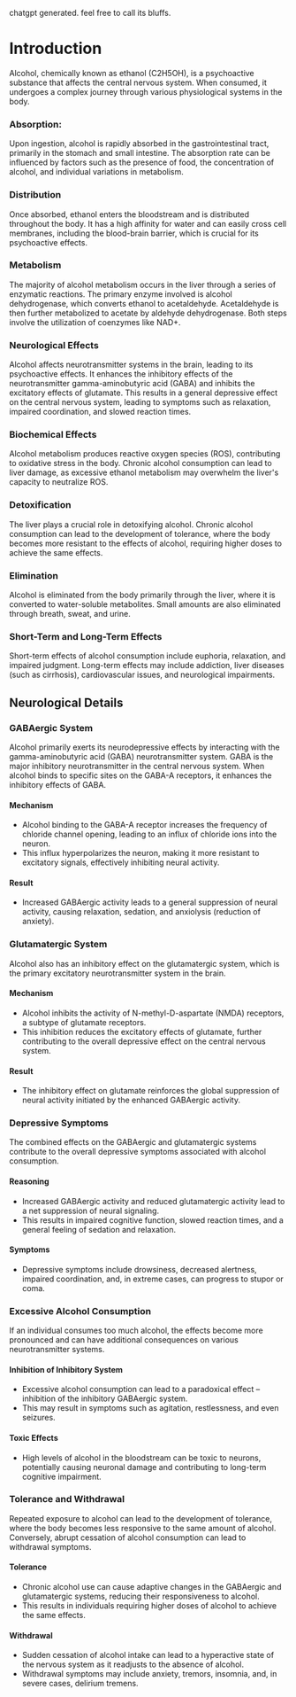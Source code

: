 chatgpt generated. feel free to call its bluffs.

# Introduction
Alcohol, chemically known as ethanol (C2H5OH), is a psychoactive substance that affects the central nervous system. When consumed, it undergoes a complex journey through various physiological systems in the body.

### Absorption:
Upon ingestion, alcohol is rapidly absorbed in the gastrointestinal tract, primarily in the stomach and small intestine. The absorption rate can be influenced by factors such as the presence of food, the concentration of alcohol, and individual variations in metabolism.

### Distribution
Once absorbed, ethanol enters the bloodstream and is distributed throughout the body. It has a high affinity for water and can easily cross cell membranes, including the blood-brain barrier, which is crucial for its psychoactive effects.

### Metabolism
The majority of alcohol metabolism occurs in the liver through a series of enzymatic reactions. The primary enzyme involved is alcohol dehydrogenase, which converts ethanol to acetaldehyde. Acetaldehyde is then further metabolized to acetate by aldehyde dehydrogenase. Both steps involve the utilization of coenzymes like NAD+.

### Neurological Effects
Alcohol affects neurotransmitter systems in the brain, leading to its psychoactive effects. It enhances the inhibitory effects of the neurotransmitter gamma-aminobutyric acid (GABA) and inhibits the excitatory effects of glutamate. This results in a general depressive effect on the central nervous system, leading to symptoms such as relaxation, impaired coordination, and slowed reaction times.

### Biochemical Effects
Alcohol metabolism produces reactive oxygen species (ROS), contributing to oxidative stress in the body. Chronic alcohol consumption can lead to liver damage, as excessive ethanol metabolism may overwhelm the liver's capacity to neutralize ROS.

### Detoxification
The liver plays a crucial role in detoxifying alcohol. Chronic alcohol consumption can lead to the development of tolerance, where the body becomes more resistant to the effects of alcohol, requiring higher doses to achieve the same effects.

### Elimination
Alcohol is eliminated from the body primarily through the liver, where it is converted to water-soluble metabolites. Small amounts are also eliminated through breath, sweat, and urine.

### Short-Term and Long-Term Effects
Short-term effects of alcohol consumption include euphoria, relaxation, and impaired judgment. Long-term effects may include addiction, liver diseases (such as cirrhosis), cardiovascular issues, and neurological impairments.

## Neurological Details

### GABAergic System

Alcohol primarily exerts its neurodepressive effects by interacting with the gamma-aminobutyric acid (GABA) neurotransmitter system. GABA is the major inhibitory neurotransmitter in the central nervous system. When alcohol binds to specific sites on the GABA-A receptors, it enhances the inhibitory effects of GABA.

#### Mechanism
- Alcohol binding to the GABA-A receptor increases the frequency of chloride channel opening, leading to an influx of chloride ions into the neuron.
- This influx hyperpolarizes the neuron, making it more resistant to excitatory signals, effectively inhibiting neural activity.

#### Result
- Increased GABAergic activity leads to a general suppression of neural activity, causing relaxation, sedation, and anxiolysis (reduction of anxiety).

### Glutamatergic System
Alcohol also has an inhibitory effect on the glutamatergic system, which is the primary excitatory neurotransmitter system in the brain.

#### Mechanism
- Alcohol inhibits the activity of N-methyl-D-aspartate (NMDA) receptors, a subtype of glutamate receptors.
- This inhibition reduces the excitatory effects of glutamate, further contributing to the overall depressive effect on the central nervous system.

#### Result
- The inhibitory effect on glutamate reinforces the global suppression of neural activity initiated by the enhanced GABAergic activity.

### Depressive Symptoms
The combined effects on the GABAergic and glutamatergic systems contribute to the overall depressive symptoms associated with alcohol consumption.

#### Reasoning
- Increased GABAergic activity and reduced glutamatergic activity lead to a net suppression of neural signaling.
- This results in impaired cognitive function, slowed reaction times, and a general feeling of sedation and relaxation.

#### Symptoms
- Depressive symptoms include drowsiness, decreased alertness, impaired coordination, and, in extreme cases, can progress to stupor or coma.

### Excessive Alcohol Consumption
If an individual consumes too much alcohol, the effects become more pronounced and can have additional consequences on various neurotransmitter systems.

#### Inhibition of Inhibitory System
- Excessive alcohol consumption can lead to a paradoxical effect – inhibition of the inhibitory GABAergic system.
- This may result in symptoms such as agitation, restlessness, and even seizures.

#### Toxic Effects
- High levels of alcohol in the bloodstream can be toxic to neurons, potentially causing neuronal damage and contributing to long-term cognitive impairment.

### Tolerance and Withdrawal
Repeated exposure to alcohol can lead to the development of tolerance, where the body becomes less responsive to the same amount of alcohol. Conversely, abrupt cessation of alcohol consumption can lead to withdrawal symptoms.

#### Tolerance
- Chronic alcohol use can cause adaptive changes in the GABAergic and glutamatergic systems, reducing their responsiveness to alcohol.
- This results in individuals requiring higher doses of alcohol to achieve the same effects.

#### Withdrawal
- Sudden cessation of alcohol intake can lead to a hyperactive state of the nervous system as it readjusts to the absence of alcohol.
- Withdrawal symptoms may include anxiety, tremors, insomnia, and, in severe cases, delirium tremens.
